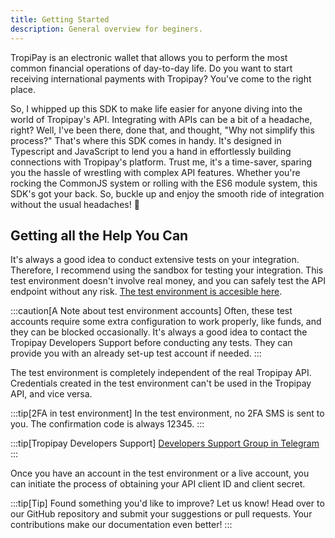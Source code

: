 ```yaml
---
title: Getting Started
description: General overview for beginers.
---
```


TropiPay is an electronic wallet that allows you to perform the most common financial operations of day-to-day life. Do you want to start receiving international payments with Tropipay? You've come to the right place.

So, I whipped up this SDK to make life easier for anyone diving into the world of Tropipay's API. Integrating with APIs can be a bit of a headache, right? Well, I've been there, done that, and thought, "Why not simplify this process?" That's where this SDK comes in handy. It's designed in Typescript and JavaScript to lend you a hand in effortlessly building connections with Tropipay's platform. Trust me, it's a time-saver, sparing you the hassle of wrestling with complex API features. Whether you're rocking the CommonJS system or rolling with the ES6 module system, this SDK's got your back. So, buckle up and enjoy the smooth ride of integration without the usual headaches! 🚀

## Getting all the Help You Can

It's always a good idea to conduct extensive tests on your integration. Therefore, I recommend using the sandbox for testing your integration. This test environment doesn't involve real money, and you can safely test the API endpoint without any risk. [The test environment is accesible here](/https://www.tropipay-dev.herokuapp.com/).

:::caution[A Note about test environment accounts]
Often, these test accounts require some extra configuration to work properly, like funds, and they can be blocked occasionally. It's always a good idea to contact the Tropipay Developers Support before conducting any tests. They can provide you with an already set-up test account if needed.
:::

The test environment is completely independent of the real Tropipay API. Credentials created in the test environment can't be used in the Tropipay API, and vice versa.

:::tip[2FA in test environment]
In the test environment, no 2FA SMS is sent to you. The confirmation code is always 12345.
:::

:::tip[Tropipay Developers Support]
[Developers Support Group in Telegram](/https://t.me/joinchat/SeivjlObx8-JJ8cY7FFn2A/)
:::

Once you have an account in the test environment or a live account, you can initiate the process of obtaining your API client ID and client secret.

:::tip[Tip]
Found something you'd like to improve? Let us know! Head over to our GitHub repository and submit your suggestions or pull requests. Your contributions make our documentation even better!
:::
